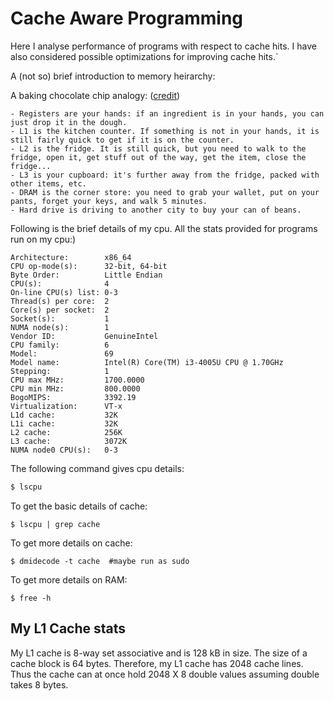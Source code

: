 # Cache Aware Programming

Here I analyse performance of programs with respect to cache hits. I have also considered possible optimizations for improving cache hits.`

A (not so) brief introduction to memory heirarchy:

A baking chocolate chip analogy: ([credit](https://stackoverflow.com/questions/1126529/what-is-the-cost-of-an-l1-cache-miss))

    - Registers are your hands: if an ingredient is in your hands, you can just drop it in the dough.
    - L1 is the kitchen counter. If something is not in your hands, it is still fairly quick to get if it is on the counter.
    - L2 is the fridge. It is still quick, but you need to walk to the fridge, open it, get stuff out of the way, get the item, close the fridge...
    - L3 is your cupboard: it's further away from the fridge, packed with other items, etc.
    - DRAM is the corner store: you need to grab your wallet, put on your pants, forget your keys, and walk 5 minutes.
    - Hard drive is driving to another city to buy your can of beans.

Following is the brief details of my cpu. All the stats provided for programs run on my cpu:)

```
Architecture:        x86_64
CPU op-mode(s):      32-bit, 64-bit
Byte Order:          Little Endian
CPU(s):              4
On-line CPU(s) list: 0-3
Thread(s) per core:  2
Core(s) per socket:  2
Socket(s):           1
NUMA node(s):        1
Vendor ID:           GenuineIntel
CPU family:          6
Model:               69
Model name:          Intel(R) Core(TM) i3-4005U CPU @ 1.70GHz
Stepping:            1
CPU max MHz:         1700.0000
CPU min MHz:         800.0000
BogoMIPS:            3392.19
Virtualization:      VT-x
L1d cache:           32K
L1i cache:           32K
L2 cache:            256K
L3 cache:            3072K
NUMA node0 CPU(s):   0-3
```

The following command gives cpu details:
```bash
$ lscpu
```
To get the basic details of cache:
```
$ lscpu | grep cache
```
To get more details on cache:
```
$ dmidecode -t cache  #maybe run as sudo
```
To get more details on RAM:
```
$ free -h 
```

## My L1 Cache stats

My L1 cache is 8-way set associative and is 128 kB in size. The size of a cache block is 64 bytes. Therefore, my L1 cache has 2048 cache lines. Thus the cache can at once hold 2048 X 8 double values assuming double takes 8 bytes.
